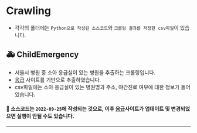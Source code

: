 # Crawling

- 각각의 폴더에는 `Python으로 작성된 소스코드`와 `크롤링 결과를 저장한 csv파일`이 있습니다.


## 🚑 ChildEmergency
- 서울시 병원 중 소아 응급실이 있는 병원을 추출하는 크롤링입니다.
- [응급](https://www.e-gen.or.kr/egen/main.do) 사이트를 기반으로 추출하였습니다.
- csv파일에는 소아 응급실이 있는 병원명과 주소, 야간진료 여부에 대한 정보가 들어있습니다.

#### 📌 소스코드는 `2022-09-25`에 작성되는 것으로, 이후 [응급](https://www.e-gen.or.kr/egen/main.do)사이트가 업데이트 및 변경되었으면 실행이 안될 수도 있습니다.
<hr>
